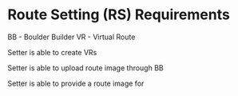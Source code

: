 # Route Setting (RS) Requirements

BB - Boulder Builder
VR - Virtual Route

Setter is able to create VRs

Setter is able to upload route image through BB

Setter is able to provide a route image for  
